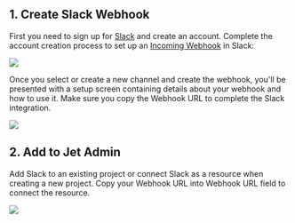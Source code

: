 ## 1. Create Slack Webhook

First you need to sign up for [Slack](https://slack.com/) and create an account. Complete the account creation process to set up an [Incoming Webhook](https://my.slack.com/apps/new/A0F7XDUAZ-incoming-webhooks) in Slack: 

![](https://gblobscdn.gitbook.com/assets%2F-LQ08RFAKZvFADEiXKFy%2F-MB--1Al0TRK1iMM6-RB%2F-MB1ByE2fdDqPG7rLH5p%2FGIF.gif?alt=media&token=1c3fdb8f-0c0a-4661-9286-9229851ea1ed)

Once you select or create a new channel and create the webhook, you'll be presented with a setup screen containing details about your webhook and how to use it. Make sure you copy the Webhook URL to complete the Slack integration.

![](https://gblobscdn.gitbook.com/assets%2F-LQ08RFAKZvFADEiXKFy%2F-MB--1Al0TRK1iMM6-RB%2F-MB1CPZAYXNvTh27EZZ5%2Fimage.png?alt=media&token=9c32f087-739d-47e9-b2ba-cd84b504ec9c)

## 2. Add to Jet Admin

Add Slack to an existing project or connect Slack as a resource when creating a new project. Copy your Webhook URL into Webhook URL field to connect the resource.

![](https://gblobscdn.gitbook.com/assets%2F-LQ08RFAKZvFADEiXKFy%2F-MjdF2FcdM0B__Yo_WAa%2F-MjdF7GQlNW1IHAnrxZ7%2Fimage.png?alt=media&token=3301023b-6da8-4603-981b-2dc53ca1ec7e)






